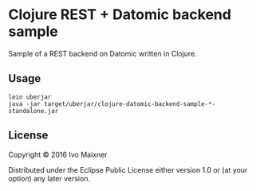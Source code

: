 # Clojure REST + Datomic backend sample

Sample of a REST backend on Datomic written in Clojure.

## Usage

	lein uberjar
	java -jar target/uberjar/clojure-datomic-backend-sample-*-standalone.jar

## License

Copyright © 2016 Ivo Maixner

Distributed under the Eclipse Public License either version 1.0 or (at
your option) any later version.
